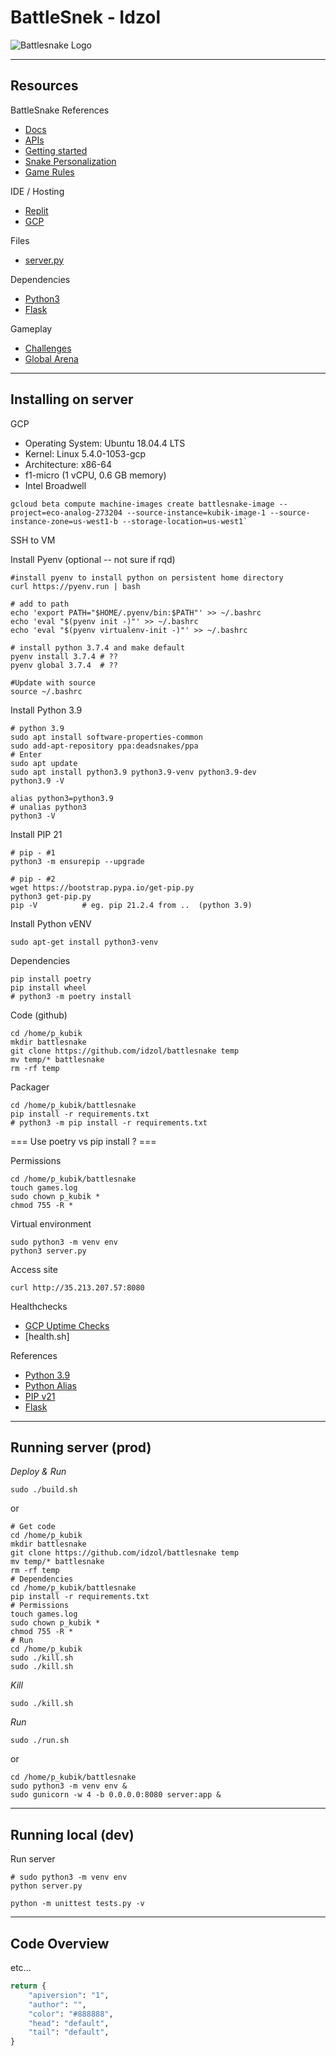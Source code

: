 # BattleSnek - Idzol 

![Battlesnake Logo](https://media.battlesnake.com/social/StarterSnakeGitHubRepos_Python.png)

---
## Resources

BattleSnake References
* [Docs](https://docs.battlesnake.com)
* [APIs](https://docs.battlesnake.com/references/api)
* [Getting started](https://docs.battlesnake.com/guides/getting-started) 
* [Snake Personalization](https://docs.battlesnake.com/references/personalization) 
* [Game Rules](https://docs.battlesnake.com/references/rules) 

IDE / Hosting 
* [Replit](https://repl.it)
* [GCP](https://console.google.com)

Files
* [server.py](server.py#L37)

Dependencies
* [Python3](https://www.python.org/)
* [Flask](https://flask.palletsprojects.com/)

Gameplay 
* [Challenges](https://docs.battlesnake.com/guides/quick-start-challenges-guide)
* [Global Arena](https://play.battlesnake.com/arena/global) 

---
## Installing on server 

GCP 
* Operating System: Ubuntu 18.04.4 LTS
* Kernel: Linux 5.4.0-1053-gcp
* Architecture: x86-64
* f1-micro (1 vCPU, 0.6 GB memory)
* Intel Broadwell 

```shell
gcloud beta compute machine-images create battlesnake-image --project=eco-analog-273204 --source-instance=kubik-image-1 --source-instance-zone=us-west1-b --storage-location=us-west1`
```

SSH to VM  

Install Pyenv (optional -- not sure if rqd)
```shell
#install pyenv to install python on persistent home directory
curl https://pyenv.run | bash

# add to path
echo 'export PATH="$HOME/.pyenv/bin:$PATH"' >> ~/.bashrc
echo 'eval "$(pyenv init -)"' >> ~/.bashrc
echo 'eval "$(pyenv virtualenv-init -)"' >> ~/.bashrc

# install python 3.7.4 and make default
pyenv install 3.7.4 # ??
pyenv global 3.7.4  # ?? 

#Update with source
source ~/.bashrc
```

Install Python 3.9

```shell
# python 3.9
sudo apt install software-properties-common
sudo add-apt-repository ppa:deadsnakes/ppa
# Enter 
sudo apt update 
sudo apt install python3.9 python3.9-venv python3.9-dev
python3.9 -V

alias python3=python3.9
# unalias python3 
python3 -V
```

Install PIP 21

```shell
# pip - #1  
python3 -m ensurepip --upgrade

# pip - #2
wget https://bootstrap.pypa.io/get-pip.py
python3 get-pip.py 
pip -V 			# eg. pip 21.2.4 from ..  (python 3.9)
```

Install Python vENV 

```shell
sudo apt-get install python3-venv
```

Dependencies 

```shell
pip install poetry
pip install wheel
# python3 -m poetry install
```

Code (github)

```shell
cd /home/p_kubik
mkdir battlesnake
git clone https://github.com/idzol/battlesnake temp
mv temp/* battlesnake
rm -rf temp
```

Packager

```shell
cd /home/p_kubik/battlesnake
pip install -r requirements.txt
# python3 -m pip install -r requirements.txt
```
=== Use poetry vs pip install ? ===

Permissions 
```shell
cd /home/p_kubik/battlesnake
touch games.log
sudo chown p_kubik * 
chmod 755 -R * 
```

Virtual environment 

```shell
sudo python3 -m venv env
python3 server.py
``` 

Access site 

```shell
curl http://35.213.207.57:8080
```

Healthchecks 
* [GCP Uptime Checks](https://console.cloud.google.com/monitoring/uptime?project=eco-analog-273204)
* [health.sh]

References
* [Python 3.9](https://linuxtut.com/en/cbecdf4f84f0b73ff96e/)
* [Python Alias](https://askubuntu.com/questions/320996/how-to-make-python-program-command-execute-python-3)
* [PIP v21]( https://stackoverflow.com/questions/10919569/install-a-module-using-pip-for-specific-python-version)
* [Flask](https://flask.palletsprojects.com/en/2.0.x/tutorial/deploy/)

---
## Running server (prod)

*Deploy & Run*

```shell
sudo ./build.sh
```
or
```shell
# Get code 
cd /home/p_kubik
mkdir battlesnake
git clone https://github.com/idzol/battlesnake temp
mv temp/* battlesnake
rm -rf temp
# Dependencies 
cd /home/p_kubik/battlesnake
pip install -r requirements.txt
# Permissions 
touch games.log
sudo chown p_kubik * 
chmod 755 -R * 
# Run 
cd /home/p_kubik
sudo ./kill.sh
sudo ./kill.sh
``` 

*Kill* 

```shell
sudo ./kill.sh
``` 

*Run*

```shell
sudo ./run.sh
```
or 
```shell
cd /home/p_kubik/battlesnake
sudo python3 -m venv env & 
sudo gunicorn -w 4 -b 0.0.0.0:8080 server:app &
```

---
## Running local (dev)

Run server  

```shell
# sudo python3 -m venv env
python server.py
```

```shell
python -m unittest tests.py -v
```

---
## Code Overview 

etc... 

```python
return {
    "apiversion": "1",
    "author": "",
    "color": "#888888",
    "head": "default",
    "tail": "default",
}
```
